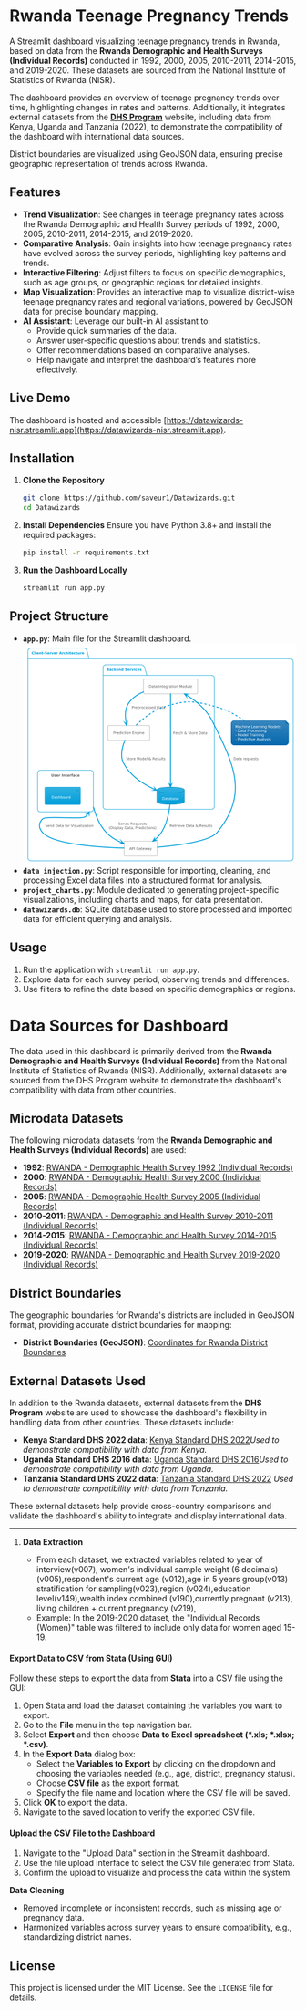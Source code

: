 # Rwanda Teenage Pregnancy Trends

A Streamlit dashboard visualizing teenage pregnancy trends in Rwanda, based on data from the **Rwanda Demographic and Health Surveys (Individual Records)** conducted in 1992, 2000, 2005, 2010-2011, 2014-2015, and 2019-2020. These datasets are sourced from the National Institute of Statistics of Rwanda (NISR).

The dashboard provides an overview of teenage pregnancy trends over time, highlighting changes in rates and patterns. Additionally, it integrates external datasets from the **[DHS Program](https://dhsprogram.com/)** website, including data from Kenya, Uganda and Tanzania (2022), to demonstrate the compatibility of the dashboard with international data sources.

District boundaries are visualized using GeoJSON data, ensuring precise geographic representation of trends across Rwanda.

## Features  

- **Trend Visualization**: See changes in teenage pregnancy rates across the Rwanda Demographic and Health Survey periods of 1992, 2000, 2005, 2010-2011, 2014-2015, and 2019-2020.  
- **Comparative Analysis**: Gain insights into how teenage pregnancy rates have evolved across the survey periods, highlighting key patterns and trends.  
- **Interactive Filtering**: Adjust filters to focus on specific demographics, such as age groups, or geographic regions for detailed insights.  
- **Map Visualization**: Provides an interactive map to visualize district-wise teenage pregnancy rates and regional variations, powered by GeoJSON data for precise boundary mapping.  
- **AI Assistant**: Leverage our built-in AI assistant to:  
  - Provide quick summaries of the data.  
  - Answer user-specific questions about trends and statistics.  
  - Offer recommendations based on comparative analyses.  
  - Help navigate and interpret the dashboard’s features more effectively. 

## Live Demo

The dashboard is hosted and accessible [https://datawizards-nisr.streamlit.app](https://datawizards-nisr.streamlit.app).

## Installation

1. **Clone the Repository**

   ```bash
   git clone https://github.com/saveur1/Datawizards.git
   cd Datawizards
   ```
2. **Install Dependencies**
   Ensure you have Python 3.8+ and install the required packages:

   ```bash
   pip install -r requirements.txt
   ```
3. **Run the Dashboard Locally**

   ```bash
   streamlit run app.py
   ```

## Project Structure

- **`app.py`**: Main file for the Streamlit dashboard.
  ![Project Structure](https://github.com/saveur1/Datawizards/blob/main/static/project%20structure.png)
- **`data_injection.py`**: Script responsible for importing, cleaning, and processing Excel data files into a structured format for analysis.
- **`project_charts.py`**: Module dedicated to generating project-specific visualizations, including charts and maps, for data presentation.
- **`datawizards.db`**: SQLite database used to store processed and imported data for efficient querying and analysis.

## Usage

1. Run the application with `streamlit run app.py`.
2. Explore data for each survey period, observing trends and differences.
3. Use filters to refine the data based on specific demographics or regions.

# Data Sources for Dashboard

The data used in this dashboard is primarily derived from the **Rwanda Demographic and Health Surveys (Individual Records)** from the National Institute of Statistics of Rwanda (NISR). Additionally, external datasets are sourced from the DHS Program website to demonstrate the dashboard's compatibility with data from other countries.

## Microdata Datasets

The following microdata datasets from the **Rwanda Demographic and Health Surveys (Individual Records)** are used:

- **1992**: [RWANDA - Demographic Health Survey 1992 (Individual Records)](https://microdata.statistics.gov.rw/index.php/catalog/6)
- **2000**: [RWANDA - Demographic Health Survey 2000 (Individual Records)](https://microdata.statistics.gov.rw/index.php/catalog/11)
- **2005**: [RWANDA - Demographic Health Survey 2005 (Individual Records)](https://microdata.statistics.gov.rw/index.php/catalog/14)
- **2010-2011**: [RWANDA - Demographic and Health Survey 2010-2011 (Individual Records)](https://microdata.statistics.gov.rw/index.php/catalog/4/data_dictionary)
- **2014-2015**: [RWANDA - Demographic and Health Survey 2014-2015 (Individual Records)](https://microdata.statistics.gov.rw/index.php/catalog/68/data_dictionary)
- **2019-2020**: [RWANDA - Demographic and Health Survey 2019-2020 (Individual Records)](https://microdata.statistics.gov.rw/index.php/catalog/98/data_dictionary)

## District Boundaries

The geographic boundaries for Rwanda's districts are included in GeoJSON format, providing accurate district boundaries for mapping:

- **District Boundaries (GeoJSON)**: [Coordinates for Rwanda District Boundaries](https://rwanda.africageoportal.com/datasets/be7b39ac16094f1fba36f62c55b47986/explore?location=-2.125174%2C29.848264%2C9.17)

## External Datasets Used

In addition to the Rwanda datasets, external datasets from the **DHS Program** website are used to showcase the dashboard's flexibility in handling data from other countries. These datasets include:

- **Kenya Standard DHS 2022 data**: [Kenya Standard DHS 2022](https://dhsprogram.com/data/dataset/Kenya_Standard-DHS_2022.cfm?flag=1)*Used to demonstrate compatibility with data from Kenya.*
- **Uganda Standard DHS 2016 data**: [Uganda Standard DHS 2016](https://dhsprogram.com/data/dataset/Uganda_Standard-DHS_2016.cfm?flag=1)*Used to demonstrate compatibility with data from Uganda.*
- **Tanzania Standard DHS 2022 data**: [Tanzania Standard DHS 2022](https://dhsprogram.com/data/dataset/Tanzania_Standard-DHS_2022.cfm?flag=1)
  *Used to demonstrate compatibility with data from Tanzania.*

These external datasets help provide cross-country comparisons and validate the dashboard's ability to integrate and display international data.

---

1. **Data Extraction**

   - From each dataset, we extracted variables related to year of interview(v007), women's individual sample weight (6 decimals)(v005),respondent's current age (v012),age in 5 years group(v013) stratification for sampling(v023),region (v024),education level(v149),wealth index combined (v190),currently pregnant (v213), living children + current pregnancy (v219),
   - Example: In the 2019-2020 dataset, the "Individual Records (Women)" table was filtered to include only data for women aged 15-19.

#### **Export Data to CSV from Stata (Using GUI)**

Follow these steps to export the data from **Stata** into a CSV file using the GUI:

1. Open Stata and load the dataset containing the variables you want to export.
2. Go to the **File** menu in the top navigation bar.
3. Select **Export** and then choose **Data to Excel spreadsheet (*.xls; *.xlsx; *.csv)**.
4. In the **Export Data** dialog box:
   - Select the **Variables to Export** by clicking on the dropdown and choosing the variables needed (e.g., age, district, pregnancy status).
   - Choose **CSV file** as the export format.
   - Specify the file name and location where the CSV file will be saved.
5. Click **OK** to export the data.
6. Navigate to the saved location to verify the exported CSV file.

#### **Upload the CSV File to the Dashboard**

1. Navigate to the "Upload Data" section in the Streamlit dashboard.
2. Use the file upload interface to select the CSV file generated from Stata.
3. Confirm the upload to visualize and process the data within the system.

 **Data Cleaning**

- Removed incomplete or inconsistent records, such as missing age or pregnancy data.
- Harmonized variables across survey years to ensure compatibility, e.g., standardizing district names.

## License

This project is licensed under the MIT License. See the `LICENSE` file for details.
